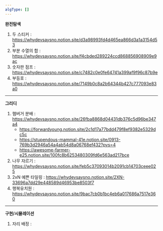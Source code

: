```yaml
---
algType: []
---
```

**완전탐색**
1. 두 스티커 : https://whydevsaysno.notion.site/d3a98993fd4d465ea866d3a1a3154d53
2. 부분 수열의 합 : https://whydevsaysno.notion.site/f4cbded289224ccd868856908909e9ac
3. 숫자판 점프 : https://whydevsaysno.notion.site/c7482c0e0fe64741a399af9f96c87b9e
4. 부등호 : https://whydevsaysno.notion.site/7149b0c8a2b64344b427c777093e83a0
---
**그리디**
1. 햄버거 분배 : https://whydevsaysno.notion.site/26fba8868d04431db376c5d96be347a4
	- https://forwardyoung.notion.site/2c1d17a77bdd479f8ef9382e5329dc5c
	- https://stupendous-mammal-41e.notion.site/0913-769b3d2946a54a4ab54d8a06768ef432?pvs=4
	- https://awesome-farmer-e25.notion.site/100fc8b6253480309fd6e563ad217bce
2. 나무 자르기 : https://whydevsaysno.notion.site/feb5c37093014b2091cb14703ceee025
3. 2xN 예쁜 타일링 : https://whydevsaysno.notion.site/2XN-33696a7dd29e448589d46953be8503f7
4. 행복유치원 : https://whydevsaysno.notion.site/9bac7cb0b1bc4eb6a017686a7517e360
---
**구현/시뮬레이션**
1. 자리 배정 : 